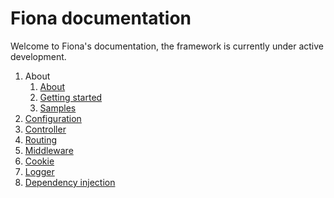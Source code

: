 # Fiona documentation
Welcome to Fiona's documentation, the framework is currently under active development.

1. About
    1. [About](About.md)
    1. [Getting started](Getting-started.md)
    1. [Samples](Sample.md)
1. [Configuration](Configuration.md)
1. [Controller](Controller.md)
1. [Routing](Routing.md)
1. [Middleware](Middleware.md)
1. [Cookie](Cookie.md)
1. [Logger](Logger.md)
1. [Dependency injection](Dependency-injection.md)

